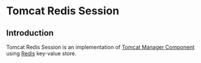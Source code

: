 # Tomcat Redis Session

## Introduction
Tomcat Redis Session is an implementation of
[Tomcat Manager Component](http://tomcat.apache.org/tomcat-7.0-doc/config/manager.html)
using [Redis](http://redis.io/) key-value store.

